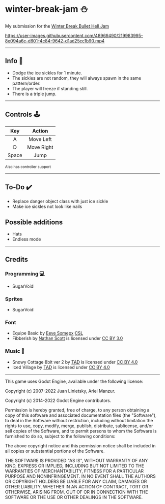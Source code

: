 # winter-break-jam :snowman:

My submission for the [Winter Break Bullet Hell Jam](https://itch.io/jam/2023-winter-bullet-hell-jam) 


https://user-images.githubusercontent.com/48969490/219983995-8e094a6c-d601-4c84-9642-d1ad25cc1b90.mp4


<hr>

## Info :dart:
- Dodge the ice sickles for 1 minute.
- The sickles are not random, they will always spawn in the same pattern/order.
- The player will freeze if standing still.
- There is a triple jump.
<hr>

## Controls :joystick: 

|Key|Action|
|:---:|:---:|
|A|Move Left|
|D|Move Right|
|Space|Jump|

<sub>Also has controller support</sub>
<hr>

## To-Do :heavy_check_mark:
- Replace danger object class with just ice sickle
- Make ice sickles not look like nails

## Possible additions
- Hats
- Endless mode
<hr>

## Credits
### Programming :computer: 
- SugarVoid
### Sprites
- SugarVoid
### Font
- Equipe Basic by [Eeve Somepx](https://somepx.itch.io/) [CSL](http://www.palmentieri.it/somepx/license.txt)
- Fibberish by [Nathan Scott](@caffi_nate) is licensed under [CC BY 3.0]()
### Music :musical_keyboard:
- Snowy Cottage 8bit ver 2 by [TAD](https://www.youtube.com/c/Tadon) is licensed under [CC BY 4.0](https://creativecommons.org/licenses/by/4.0/)
- Iced Village by [TAD](https://www.youtube.com/c/Tadon) is licensed under [CC BY 4.0](https://creativecommons.org/licenses/by/4.0/)

<hr>

This game uses Godot Engine, available under the following license:

Copyright (c) 2007-2022 Juan Linietsky, Ariel Manzur. 

Copyright (c) 2014-2022 Godot Engine contributors.

Permission is hereby granted, free of charge, to any person obtaining a copy of this software and associated documentation files (the "Software"), to deal in the Software without restriction, including without limitation the rights to use, copy, modify, merge, publish, distribute, sublicense, and/or sell copies of the Software, and to permit persons to whom the Software is furnished to do so, subject to the following conditions:

The above copyright notice and this permission notice shall be included in all copies or substantial portions of the Software.

THE SOFTWARE IS PROVIDED "AS IS", WITHOUT WARRANTY OF ANY KIND, EXPRESS OR IMPLIED, INCLUDING BUT NOT LIMITED TO THE WARRANTIES OF MERCHANTABILITY, FITNESS FOR A PARTICULAR PURPOSE AND NONINFRINGEMENT. IN NO EVENT SHALL THE AUTHORS OR COPYRIGHT HOLDERS BE LIABLE FOR ANY CLAIM, DAMAGES OR OTHER LIABILITY, WHETHER IN AN ACTION OF CONTRACT, TORT OR OTHERWISE, ARISING FROM, OUT OF OR IN CONNECTION WITH THE SOFTWARE OR THE USE OR OTHER DEALINGS IN THE SOFTWARE.
